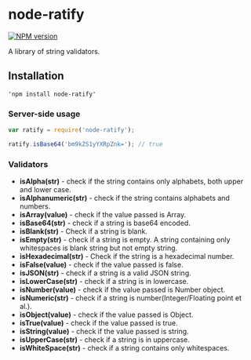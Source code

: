 # node-ratify

[![NPM version][npm-image]][npm-url]

A library of string validators.

## Installation

	'npm install node-ratify'

### Server-side usage

```javascript
var ratify = require('node-ratify');

ratify.isBase64('bm9kZS1yYXRpZnk='); // true
```

### Validators

- **isAlpha(str)** - check if the string contains only alphabets, both upper and lower case.
- **isAlphanumeric(str)** - check if the string contains alphabets and numbers.
- **isArray(value)** - check if the value passed is Array.
- **isBase64(str)** - check if a string is base64 encoded.
- **isBlank(str)** - Check if a string is blank.
- **isEmpty(str)** - check if a string is empty. A string containing only whitespaces is blank string but not empty string.
- **isHexadecimal(str)** - Check if the string is a hexadecimal number.
- **isFalse(value)** - check if the value passed is false.
- **isJSON(str)** - check if a string is a valid JSON string.
- **isLowerCase(str)** - check if a string is in lowercase.
- **isNumber(value)** - check if the value passed is Number object.
- **isNumeric(str)** - check if a string is number(Integer/Floating point et al.).
- **isObject(value)** - check if the value passed is Object.
- **isTrue(value)** - check if the value passed is true.
- **isString(value)** - check if the value passed is string.
- **isUpperCase(str)** - check if a string is in uppercase.
- **isWhiteSpace(str)** - check if a string contains only whitespaces.

[npm-url]: https://npmjs.com/package/node-ratify
[npm-image]: http://img.shields.io/npm/v/validator.svg

